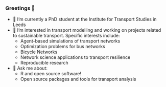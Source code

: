 ### Greetings 👋

- 🔭 I’m currently a PhD student at the Institute for Transport Studies in Leeds
- 🌱 I’m interested in transport modelling and working on projects related to sustainable transport. Specific interests include:
    -  Agent-based simulations of transport networks
    -  Optimization problems for bus networks
    -  Bicycle Networks 
    -  Network science applications to transport resilience
    -  Reproducible research
- 💬 Ask me about:
    -  R and open source software!
    -  Open source packages and tools for transport analysis


<!--
**Hussein-Mahfouz/Hussein-Mahfouz** is a ✨ _special_ ✨ repository because its `README.md` (this file) appears on your GitHub profile.

- 👯 I’m looking to collaborate on open source packages for transport modelling

Here are some ideas to get you started:

- 🔭 I’m currently working on ...
- 🌱 I’m currently learning ...
- 👯 I’m looking to collaborate on ...
- 🤔 I’m looking for help with ...
- 💬 Ask me about ...
- 📫 How to reach me: ...
- 😄 Pronouns: ...
- ⚡ Fun fact: ...
-->
